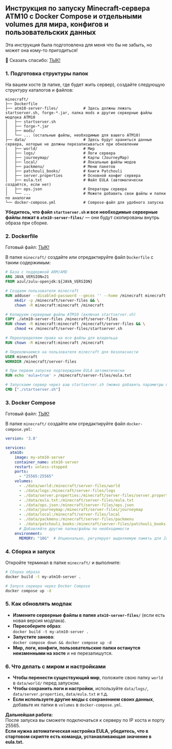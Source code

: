 ## Инструкция по запуску Minecraft-сервера ATM10 с Docker Compose и отдельными volumes для мира, конфигов и пользовательских данных

Эта инструкция была подготовлена для меня что бы не забыть, но может она кому-то пригодиться!

💝 Сказать спасибо: [ТЫК!](https://pay.cloudtips.ru/p/54d2c495)

### 1. Подготовка структуры папок

На вашем хосте (в папке, где будет жить сервер), создайте следующую структуру каталогов и файлов:

```
minecraft/
├── Dockerfile
├── atm10-server-files/           # Здесь должны лежать startserver.sh, forge-*.jar, папка mods и другие серверные файлы модпака ATM10
│   ├── startserver.sh
│   ├── forge-*.jar
│   ├── mods/
│   └── ... (остальные файлы, необходимые для вашего ATM10)
├── data/                         # Здесь будут храниться данные сервера, которые не должны перезаписываться при обновлении
│   ├── world/                    # Мир
│   ├── logs/                     # Логи сервера
│   ├── journeymap/               # Карты (JourneyMap)
│   ├── local/                    # Локальные файлы модов
│   ├── packmenu/                 # Меню пакетов
│   ├── patchouli_books/          # Книги Patchouli
│   ├── server.properties         # Основной конфиг сервера
│   ├── eula.txt                  # Файл EULA (автоматически создаётся, если нет)
│   ├── ops.json                  # Операторы сервера
│   └── ...                       # Можете добавить свои файлы и папки по аналогии
└── docker-compose.yml            # Compose-файл для удобного запуска
```

**Убедитесь, что файл `startserver.sh` и все необходимые серверные файлы лежат в `atm10-server-files/`** — они будут скопированы внутрь образа при сборке.

### 2. Dockerfile

Готовый файл: [ТЫК!](https://github.com/Dosash/Dosash/blob/a929dea00e5d5d3fdbeceecbb6816114df1c5790/Notion/minecraft-server-atm10/Dockerfile)

В папке `minecraft/` создайте или отредактируйте файл `Dockerfile` с таким содержимым:

```dockerfile
# База с поддержкой ARM/AMD
ARG JAVA_VERSION=21
FROM azul/zulu-openjdk:${JAVA_VERSION}

# Создаем пользователя minecraft
RUN adduser --disabled-password --gecos '' --home /minecraft minecraft && \
    mkdir -p /minecraft/server-files && \
    chown -R minecraft:minecraft /minecraft

# Копируем серверные файлы ATM10 (включая startserver.sh)
COPY ./atm10-server-files /minecraft/server-files
RUN chown -R minecraft:minecraft /minecraft/server-files && \
    chmod +x /minecraft/server-files/startserver.sh

# Переопределяем права на все файлы для владельца
RUN chown -R minecraft:minecraft /minecraft

# Переключаемся на пользователя minecraft для безопасности
USER minecraft
WORKDIR /minecraft/server-files

# При первом запуске подтверждаем EULA автоматически
RUN echo 'eula=true' > /minecraft/server-files/eula.txt

# Запускаем сервер через ваш startserver.sh (можно добавить параметры памяти здесь)
CMD ["./startserver.sh"]
```

### 3. Docker Compose

Готовый файл: [ТЫК!](https://github.com/Dosash/Dosash/blob/a929dea00e5d5d3fdbeceecbb6816114df1c5790/Notion/minecraft-server-atm10/docker-compose.yml)

В папке `minecraft/` создайте или отредактируйте файл `docker-compose.yml`:

```yaml
version: '3.8'

services:
  atm10:
    image: my-atm10-server
    container_name: atm10-server
    restart: unless-stopped
    ports:
      - "25565:25565"
    volumes:
      - ./data/world:/minecraft/server-files/world
      - ./data/logs:/minecraft/server-files/logs
      - ./data/server.properties:/minecraft/server-files/server.properties
      - ./data/eula.txt:/minecraft/server-files/eula.txt
      - ./data/ops.json:/minecraft/server-files/ops.json
      - ./data/journeymap:/minecraft/server-files/journeymap
      - ./data/local:/minecraft/server-files/local
      - ./data/packmenu:/minecraft/server-files/packmenu
      - ./data/patchouli_books:/minecraft/server-files/patchouli_books
      # Добавляйте другие папки/файлы по необходимости
    environment:
      MEMORY: "10G"  # Опционально, регулирует выделяемую память для Java
```

### 4. Сборка и запуск

Откройте терминал в папке `minecraft/` и выполните:

```bash
# Сборка образа
docker build -t my-atm10-server .

# Запуск сервера через Docker Compose
docker compose up -d
```

### 5. Как обновлять модпак

- **Измените серверные файлы в папке `atm10-server-files/`** (если есть новая версия модпака).
- **Пересоберите образ**:  
  `docker build -t my-atm10-server .`
- **Запустите заново**:  
  `docker compose down && docker compose up -d`
- **Мир, логи, конфиги, пользовательские папки останутся неизменными на хосте** и не перезапишутся.

### 6. Что делать с миром и настройками

- **Чтобы перенести существующий мир**, положите свою папку `world` в `data/world/` перед запуском.
- **Чтобы сохранить логи и настройки**, используйте `data/logs/`, `data/server.properties`, `data/eula.txt` и т.д.
- **Если используете другие моды с сохранением своих данных**, добавьте их папки в `volumes` в `docker-compose.yml`.

**Дальнейшая работа:**  
После запуска вы сможете подключаться к серверу по IP хоста и порту 25565.  
**Если нужна автоматическая настройка EULA, убедитесь, что в стартовом скрипте есть команда, устанавливающая значение в eula.txt.**

